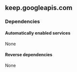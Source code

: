 ## keep.googleapis.com

### Dependencies

#### Automatically enabled services

None

#### Reverse dependencies

None
